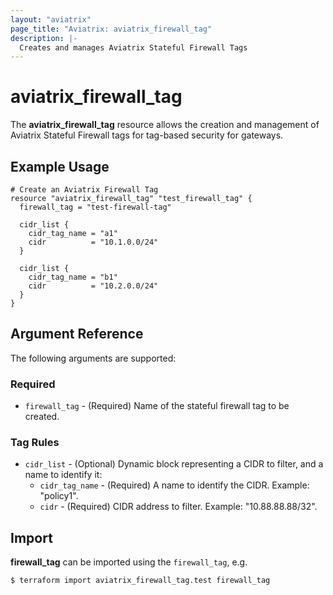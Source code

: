 ```yaml
---
layout: "aviatrix"
page_title: "Aviatrix: aviatrix_firewall_tag"
description: |-
  Creates and manages Aviatrix Stateful Firewall Tags
---
```


# aviatrix_firewall_tag

The **aviatrix_firewall_tag** resource allows the creation and management of Aviatrix Stateful Firewall tags for tag-based security for gateways.

## Example Usage

```hcl
# Create an Aviatrix Firewall Tag
resource "aviatrix_firewall_tag" "test_firewall_tag" {
  firewall_tag = "test-firewall-tag"

  cidr_list {
    cidr_tag_name = "a1"
    cidr          = "10.1.0.0/24"
  }

  cidr_list {
    cidr_tag_name = "b1"
    cidr          = "10.2.0.0/24"
  }
}
```

## Argument Reference

The following arguments are supported:

### Required
* `firewall_tag` - (Required) Name of the stateful firewall tag to be created.

### Tag Rules
* `cidr_list` - (Optional) Dynamic block representing a CIDR to filter, and a name to identify it:
  * `cidr_tag_name` - (Required) A name to identify the CIDR. Example: "policy1".
  * `cidr` - (Required) CIDR address to filter. Example: "10.88.88.88/32".

## Import

**firewall_tag** can be imported using the `firewall_tag`, e.g.

```
$ terraform import aviatrix_firewall_tag.test firewall_tag
```
